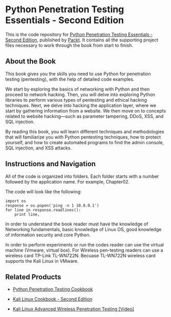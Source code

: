 # Python Penetration Testing Essentials - Second Edition
This is the code repository for [Python Penetration Testing Essentials - Second Edition](https://www.packtpub.com/networking-and-servers/python-penetration-testing-essentials-second-edition?utm_source=github&utm_medium=repository&utm_campaign=9781789138962), published by [Packt](https://www.packtpub.com/?utm_source=github). It contains all the supporting project files necessary to work through the book from start to finish.
## About the Book
This book gives you the skills you need to use Python for penetration testing (pentesting), with the help of detailed code examples.

We start by exploring the basics of networking with Python and then proceed to network hacking. Then, you will delve into exploring Python libraries to perform various types of pentesting and ethical hacking techniques. Next, we delve into hacking the application layer, where we start by gathering information from a website. We then move on to concepts related to website hacking—such as parameter tampering, DDoS, XSS, and SQL injection.

By reading this book, you will learn different techniques and methodologies that will familiarize you with Python pentesting techniques, how to protect yourself, and how to create automated programs to find the admin console, SQL injection, and XSS attacks.

## Instructions and Navigation
All of the code is organized into folders. Each folder starts with a number followed by the application name. For example, Chapter02.



The code will look like the following:
```
import os
response = os.popen('ping -n 1 10.0.0.1')
for line in response.readlines():
    print line,
```

In order to understand the book reader must have the knowledge of Networking fundamentals, basic knowledge of Linux OS, good knowledge of information security and core Python.

In order to perform experiments or run the codes reader can use the virtual machine (Vmware, virtual box). For Wireless pen-testing readers can use a wireless card TP-Link TL-WN722N. Becuase TL-WN722N wireless card supports the Kali Linux in VMware.

## Related Products
* [Python Penetration Testing Cookbook](https://www.packtpub.com/networking-and-servers/python-penetration-testing-cookbook?utm_source=github&utm_medium=repository&utm_campaign=9781784399771)

* [Kali Linux Cookbook - Second Edition](https://www.packtpub.com/networking-and-servers/kali-linux-cookbook-second-edition?utm_source=github&utm_medium=repository&utm_campaign=9781784390303)

* [Kali Linux Advanced Wireless Penetration Testing [Video]](https://www.packtpub.com/networking-and-servers/kali-linux-advanced-wireless-penetration-testing-video?utm_source=github&utm_medium=repository&utm_campaign=9781788832342)
